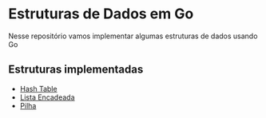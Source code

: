 # Estruturas de Dados em Go

Nesse repositório vamos implementar algumas estruturas de dados usando Go

## Estruturas implementadas

* [Hash Table](hash-table)
* [Lista Encadeada](linked-list)
* [Pilha](stack)